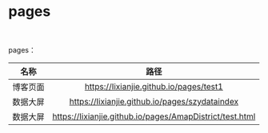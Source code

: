 # pages

<br/>

pages：

| 名称 | 路径 |
:---:|:-----:
| 博客页面 | https://Iixianjie.github.io/pages/test1 |
| 数据大屏 | https://Iixianjie.github.io/pages/szydataindex |
| 数据大屏 | https://Iixianjie.github.io/pages/AmapDistrict/test.html |
